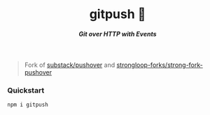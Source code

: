 <h1 align="center">gitpush 📝  </h1>

<h5 align="center">Git over HTTP with Events</h5>

<br/>

> Fork of [substack/pushover](https://github.com/substack/pushover) and [strongloop-forks/strong-fork-pushover](https://github.com/strongloop-forks/strong-fork-pushover)

### Quickstart

```
npm i gitpush
```

